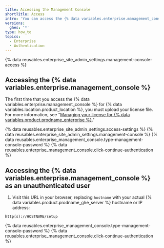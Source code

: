 ```yaml
---
title: Accessing the Management Console
shortTitle: Access
intro: 'You can access the {% data variables.enterprise.management_console %} {% ifversion ghes < 3.8 %}using the {% data variables.enterprise.management_console %} password{% elsif enterprise-management-console-multi-user-auth %}as the root site administrator or a {% data variables.enterprise.management_console %} user{% endif %}.'
versions:
  ghes: '*'
type: how_to
topics:
  - Enterprise
  - Authentication
---
```


{% data reusables.enterprise_site_admin_settings.management-console-access %}

## Accessing the {% data variables.enterprise.management_console %}

The first time that you access the {% data variables.enterprise.management_console %} for {% data variables.location.product_location %}, you must upload your license file. For more information, see "[Managing your license for {% data variables.product.prodname_enterprise %}](/billing/managing-your-license-for-github-enterprise)."

{% data reusables.enterprise_site_admin_settings.access-settings %}
{% data reusables.enterprise_site_admin_settings.management-console %}
{% data reusables.enterprise_management_console.type-management-console-password %}
{% data reusables.enterprise_management_console.click-continue-authentication %}

## Accessing the {% data variables.enterprise.management_console %} as an unauthenticated user

1. Visit this URL in your browser, replacing `hostname` with your actual {% data variables.product.prodname_ghe_server %} hostname or IP address:
  ```shell
  http(s)://HOSTNAME/setup
  ```
{% data reusables.enterprise_management_console.type-management-console-password %}
{% data reusables.enterprise_management_console.click-continue-authentication %}
